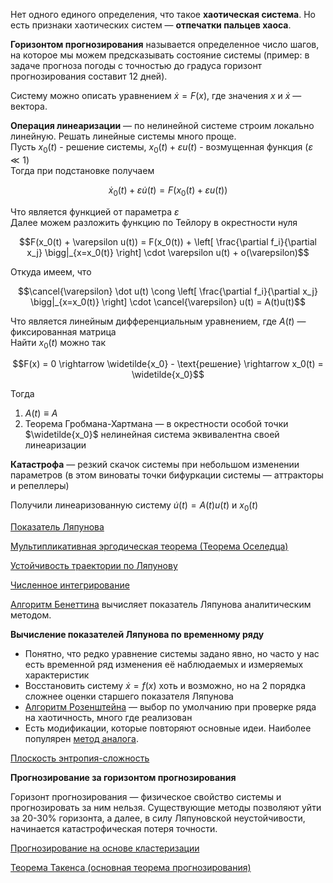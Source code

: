 Нет одного единого определения, что такое **хаотическая система**. Но есть признаки хаотических систем — **отпечатки пальцев хаоса**.  

**Горизонтом прогнозирования** называется определенное число шагов, на которое мы можем предсказывать состояние системы (пример: в задаче прогноза погоды с точностью до градуса горизонт прогнозирования составит 12 дней).  

Систему можно описать уравнением $\dot x = F(x)$, где значения $x$ и $\dot x$ — вектора.

**Операция линеаризации** — по нелинейной системе строим локально линейную.   Решать линейные системы много проще.  
Пусть $x_0(t)$ - решение системы, $x_0(t) + \varepsilon u(t)$ - возмущенная функция ($\varepsilon \ll 1$)  
Тогда при подстановке получаем

$$\dot x_0(t) + \varepsilon \dot u(t) = F(x_0(t) + \varepsilon u(t))$$

Что является функцией от параметра $\varepsilon$  
Далее можем разложить функцию по Тейлору в окрестности нуля

$$F(x_0(t) + \varepsilon u(t)) = F(x_0(t)) + \left[ \frac{\partial f_i}{\partial x_j} \bigg|_{x=x_0(t)} \right] \cdot \varepsilon u(t) + o(\varepsilon)$$

Откуда имеем, что

$$\cancel{\varepsilon} \dot u(t) \cong \left[ \frac{\partial f_i}{\partial x_j} \bigg|_{x=x_0(t)} \right] \cdot \cancel{\varepsilon} u(t) = A(t)u(t)$$

Что является линейным дифференциальным уравнением, где $A(t)$ — фиксированная матрица  
Найти $x_0(t)$ можно так

$$F(x) = 0 \rightarrow \widetilde{x_0} - \text{решение} \rightarrow x_0(t) = \widetilde{x_0}$$

Тогда

1) $A(t) \equiv A$
2) Теорема Гробмана-Хартмана — в окрестности особой точки $\widetilde{x_0}$ нелинейная система эквивалентна своей линеаризации

**Катастрофа** — резкий скачок системы при небольшом изменении параметров (в этом виноваты точки бифуркации системы — аттракторы и репеллеры)

Получили линеаризованную систему $\dot u(t) = A(t)u(t)$ и $x_0(t)$

[Показатель Ляпунова](Lyapunov%20exponent.md)

[Мультипликативная эргодическая теорема (Теорема Оселедца)](Oseledets%20theorem.md)

[Устойчивость траектории по Ляпунову](Lyapunov%20stability.md)

[Численное интегрирование](../Calculus/Numerical%20Integration.md)

[Алгоритм Бенеттина](Benettin%20Algorithm.md) вычисляет показатель Ляпунова аналитическим методом.

**Вычисление показателей Ляпунова по временному ряду**

- Понятно, что редко уравнение системы задано явно, но часто у нас есть временной ряд изменения её наблюдаемых и измеряемых характеристик
- Восстановить систему $\dot x = f(x)$ хоть и возможно, но на 2 порядка сложнее оценки старшего показателя Ляпунова
- [Алгоритм Розенштейна](Rosenstein%20algorithm.md) — выбор по умолчанию при проверке ряда на хаотичность, много где реализован  
- Есть модификации, которые повторяют основные идеи. Наиболее популярен [метод аналога](Analog%20method.md).

[Плоскость энтропия-сложность](Complexity%20Entropy%20plane.md)

**Прогнозирование за горизонтом прогнозирования**

Горизонт прогнозирования — физическое свойство системы и прогнозировать за ним нельзя. Существующие методы позволяют уйти за 20-30% горизонта, а далее, в силу Ляпуновской неустойчивости, начинается катастрофическая потеря точности.  


[Прогнозирование на основе кластеризации](Predicative%20clustering.md)

[Теорема Такенса (основная теорема прогнозирования)](Takens%20theorem.md)